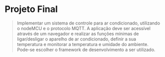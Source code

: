 # Projeto Final
> Implementar um sistema de controle para ar condicionado, utilizando o nodeMCU e o protocolo MQTT. A aplicação deve ser acessível através de um navegador e realizar as funções mínimas de ligar/desligar o aparelho de ar condicionado, definir a sua temperatura e monitorar a temperatura e umidade do ambiente. Pode-se escolher o framework de desenvolvimento a ser utilizado. 